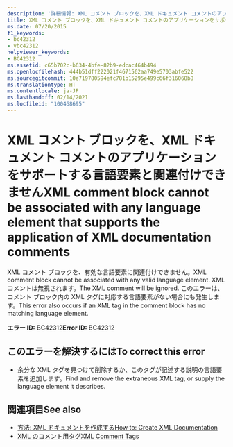 ```yaml
---
description: '詳細情報: XML コメント ブロックを、XML ドキュメント コメントのアプリケーションをサポートする言語要素と関連付けできません'
title: XML コメント ブロックを、XML ドキュメント コメントのアプリケーションをサポートする言語要素と関連付けできません
ms.date: 07/20/2015
f1_keywords:
- bc42312
- vbc42312
helpviewer_keywords:
- BC42312
ms.assetid: c65b702c-b634-4bfe-82b9-edcac464b494
ms.openlocfilehash: 444b51dff222021f4671562aa749e5703abfe522
ms.sourcegitcommit: 10e719780594efc781b15295e499c66f316068b8
ms.translationtype: HT
ms.contentlocale: ja-JP
ms.lasthandoff: 02/14/2021
ms.locfileid: "100468695"
---
```

# <a name="xml-comment-block-cannot-be-associated-with-any-language-element-that-supports-the-application-of-xml-documentation-comments"></a><span data-ttu-id="59901-103">XML コメント ブロックを、XML ドキュメント コメントのアプリケーションをサポートする言語要素と関連付けできません</span><span class="sxs-lookup"><span data-stu-id="59901-103">XML comment block cannot be associated with any language element that supports the application of XML documentation comments</span></span>

<span data-ttu-id="59901-104">XML コメント ブロックを、有効な言語要素に関連付けできません。</span><span class="sxs-lookup"><span data-stu-id="59901-104">XML comment block cannot be associated with any valid language element.</span></span> <span data-ttu-id="59901-105">XML コメントは無視されます。</span><span class="sxs-lookup"><span data-stu-id="59901-105">The XML comment will be ignored.</span></span> <span data-ttu-id="59901-106">このエラーは、コメント ブロック内の XML タグに対応する言語要素がない場合にも発生します。</span><span class="sxs-lookup"><span data-stu-id="59901-106">This error also occurs if an XML tag in the comment block has no matching language element.</span></span>  
  
 <span data-ttu-id="59901-107">**エラー ID:** BC42312</span><span class="sxs-lookup"><span data-stu-id="59901-107">**Error ID:** BC42312</span></span>  
  
## <a name="to-correct-this-error"></a><span data-ttu-id="59901-108">このエラーを解決するには</span><span class="sxs-lookup"><span data-stu-id="59901-108">To correct this error</span></span>  
  
- <span data-ttu-id="59901-109">余分な XML タグを見つけて削除するか、このタグが記述する説明の言語要素を追加します。</span><span class="sxs-lookup"><span data-stu-id="59901-109">Find and remove the extraneous XML tag, or supply the language element it describes.</span></span>  
  
## <a name="see-also"></a><span data-ttu-id="59901-110">関連項目</span><span class="sxs-lookup"><span data-stu-id="59901-110">See also</span></span>

- [<span data-ttu-id="59901-111">方法: XML ドキュメントを作成する</span><span class="sxs-lookup"><span data-stu-id="59901-111">How to: Create XML Documentation</span></span>](../programming-guide/program-structure/how-to-create-xml-documentation.md)
- [<span data-ttu-id="59901-112">XML のコメント用タグ</span><span class="sxs-lookup"><span data-stu-id="59901-112">XML Comment Tags</span></span>](../language-reference/xmldoc/index.md)
